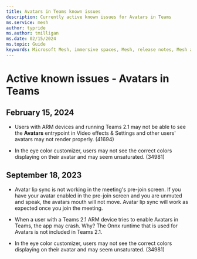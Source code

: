 ```yaml
---
title: Avatars in Teams known issues
description: Currently active known issues for Avatars in Teams
ms.service: mesh
author: typride   
ms.author: tmilligan
ms.date: 02/15/2024
ms.topic: Guide
keywords: Microsoft Mesh, immersive spaces, Mesh, release notes, Mesh avatars
---
```


# Active known issues - Avatars in Teams

## February 15, 2024

* Users with ARM devices and running Teams 2.1 may not be able to see the **Avatars** entrypoint in Video effects & Settings and other users' avatars may not render properly. (41694)

* In the eye color customizer, users may not see the correct colors displaying on their avatar and may seem unsaturated. (34981)

## September 18, 2023

* Avatar lip sync is not working in the meeting's pre-join screen. If you have your avatar enabled in the pre-join screen and you are unmuted and speak, the avatars mouth will not move. Avatar lip sync will work as expected once you join the meeting.

* When a user with a Teams 2.1 ARM device tries to enable Avatars in Teams, the app may crash. Why? The Onnx runtime that is used for Avatars is not included in Teams 2.1.

* In the eye color customizer, users may not see the correct colors displaying on their avatar and may seem unsaturated. (34981)

